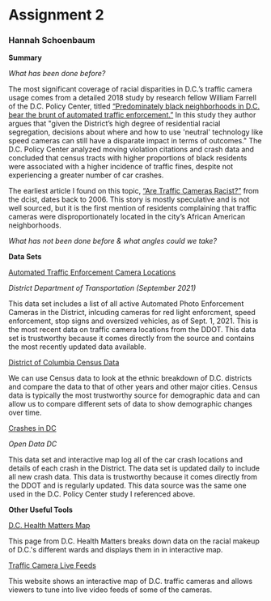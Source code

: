 # Assignment 2

### Hannah Schoenbaum

**Summary**

*What has been done before?*

The most significant coverage of racial disparities in D.C.’s traffic camera usage comes from a detailed 2018 study by research fellow William Farrell of the D.C. Policy Center, titled [“Predominately black neighborhoods in D.C. bear the brunt of automated traffic enforcement.”](https://www.dcpolicycenter.org/publications/predominately-black-neighborhoods-in-d-c-bear-the-brunt-of-automated-traffic-enforcement/) In this study they author argues that "given the District’s high degree of residential racial segregation, decisions about where and how to use 'neutral' technology like speed cameras can still have a disparate impact in terms of outcomes." The D.C. Policy Center analyzed moving violation citations and crash data and concluded that census tracts with higher proportions of black residents were associated with a higher incidence of traffic fines, despite not experiencing a greater number of car crashes.

The earliest article I found on this topic, [“Are Traffic Cameras Racist?”](https://dcist.com/story/06/06/08/are-traffic-cam/) from the dcist, dates back to 2006. This story is mostly speculative and is not well sourced, but it is the first mention of residents complaining that traffic cameras were disproportionately located in the city’s African American neighborhoods.

*What has not been done before & what angles could we take?*



**Data Sets**

[Automated Traffic Enforcement Camera Locations](https://ddot.dc.gov/sites/default/files/dc/sites/ddot/publication/attachments/ATEB%20active%20locations%2009.01.2021%5B17%5D.pdf)

*District Department of Transportation (September 2021)*

This data set includes a list of all active Automated Photo Enforcement Cameras in the District, inlcuding cameras for red light enforcment, speed enforcement, stop signs and oversized vehicles, as of Sept. 1, 2021. This is the most recent data on traffic camera locations from the DDOT. This data set is trustworthy because it comes directly from the source and contains the most recently updated data available.

[District of Columbia Census Data](https://www.census.gov/quickfacts/DC)

We can use Census data to look at the ethnic breakdown of D.C. districts and compare the data to that of other years and other major cities. Census data is typically the most trustworthy source for demographic data and can allow us to compare different sets of data to show demographic changes over time.

[Crashes in DC](https://opendata.dc.gov/datasets/crashes-in-dc)

*Open Data DC*

This data set and interactive map log all of the car crash locations and details of each crash in the District. The data set is updated daily to include all new crash data. This data is trustworthy because it comes directly from the DDOT and is regularly updated. This data source was the same one used in the D.C. Policy Center study I referenced above.

**Other Useful Tools**

[D.C. Health Matters Map](https://www.dchealthmatters.org/demographicdata/index/view?id=1502&localeTypeId=27)

This page from D.C. Health Matters breaks down data on the racial makeup of D.C.'s different wards and displays them in in interactive map.

[Traffic Camera Live Feeds](https://www.dctrafficinfo.org)

This website shows an interactive map of D.C. traffic cameras and allows viewers to tune into live video feeds of some of the cameras.
